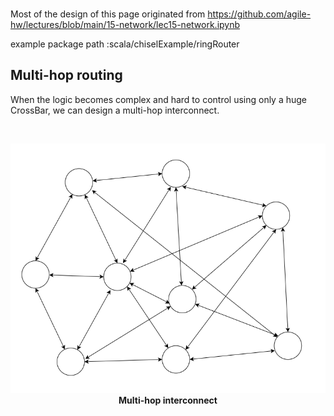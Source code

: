 <br>

Most of the design of this page originated from
https://github.com/agile-hw/lectures/blob/main/15-network/lec15-network.ipynb

example package path :scala/chiselExample/ringRouter

## Multi-hop routing

When the logic becomes complex and hard to control using only a huge CrossBar, we can design a multi-hop interconnect.

<br>
<p align="center"> <img src="lec05/multihop.png"/>  <b> Multi-hop interconnect </b> </p>
